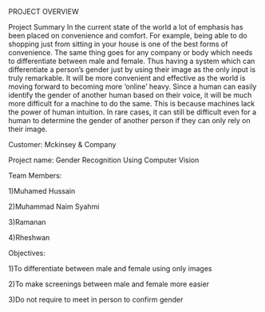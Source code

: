 PROJECT OVERVIEW

 Project Summary
In the current state of the world a lot of emphasis has been placed on convenience and comfort. For example, being able to do shopping just from sitting in your house is one of the best forms of convenience. The same thing goes for any company or body which needs to differentiate between male and female. Thus having a system which can differentiate a person’s gender just by using their image as the only input is truly remarkable. It will be more convenient and effective as the world is moving forward to becoming more ‘online’ heavy. Since a human can easily identify the gender of another human based on their voice, it will be much more difficult for a machine to do the same. This is because machines lack the power of human intuition. In rare cases, it can still be difficult even for a human to determine the gender of another person if they can only rely on their image.
 
Customer: Mckinsey & Company

Project name: Gender Recognition Using Computer Vision

Team Members:

1)Muhamed Hussain

2)Muhammad Naim Syahmi

3)Ramanan

4)Rheshwan

 Objectives:

1)To differentiate between male and female using only images

2)To make screenings between male and female more easier

3)Do not require to meet in person to confirm gender
